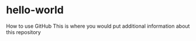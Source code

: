 # hello-world
How to use GitHub
This is where you would put additional information about this repository  
